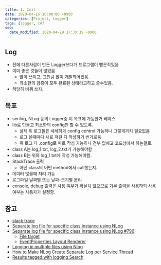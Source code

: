 ```yaml
---
title: 1. Init
date: 2020-04-16 16:00:00 +0900
categories: [Project, Logger]
tags: [logger, c#]
seo:
  date_modified: 2020-04-29 17:30:19 +0900
---
```


## Log 
- 전에 다른사람이 만든 Logger쓰다가 프로그램이 뻗은적있음 
- 이미 좋은 것들이 많았음 
  - 많이 쓰이고, 그만큼 많이 개발되어있음.
  - 최소한의 검증이 모두 완료된 상태라고하고 쓸수있음. 
- 적당히 바꿔 쓰자.

## 목표
- serilog, NLog 등의 Logger중 이 목표에 가능한거 베이스 
- lib로 만들고 최소한의 config만 할 수 있도록.
  - 실제 위 로그들은 세세하게 config control 가능하나 그렇게까지 필요없음
  - 로그 쓸때마다 새로 저걸 다 작성하기 번거로움
  - 위 로그 다 .config로 따로 작성 가능하나 전부 없애고 코드상에서 하는걸로.
- class A는 log_1.txt, log_2.txt가 가능해야함
- class B는 위의 log_1.txt에 작성 가능해야함.
- StackTrace 출력
  - 어떤 class의 어떤 method에서 call했는지.
- 데이터 많을때 처리 가능 
- 로그파일 날짜별 또는 날짜-크기별 분리
- console, debug 출력은 사용 여부가 확실치 않으므로 기본 출력을 사용하되 사용 여부는 사용자가 설정함.

## 참고
- [stack trace](https://www.codeproject.com/Articles/7964/Logging-method-name-in-NET)
- [Separate log file for specific class instance using NLog](https://stackoverflow.com/questions/31337030/separate-log-file-for-specific-class-instance-using-nlog)
- [Separate log file for specific class instance using NLog #796](https://github.com/NLog/NLog/issues/796)
  - [File target](https://github.com/nlog/nlog/wiki/File-target#per-level-log-files)
  - [EventProperties Layout Renderer](https://github.com/nlog/nlog/wiki/EventProperties-Layout-Renderer)  
- [Logging in multiple files using Nlog](https://stackoverflow.com/questions/20352325/logging-in-multiple-files-using-nlog)  
- [How to Make NLog Create Separate Log per Service Thread](https://dzone.com/articles/how-make-nlog-create-separate)  
- [Results tagged with logging Search](https://stackoverflow.com/search?q=user:3928617+[logging])